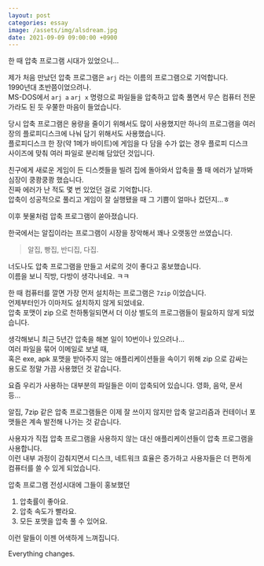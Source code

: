 ```yaml
---
layout: post
categories: essay
image: /assets/img/alsdream.jpg
date: 2021-09-09 09:00:00 +0900
---
```


한 때 압축 프로그램 시대가 있었으니...

제가 처음 만났던 압축 프로그램은 `arj` 라는 이름의 프로그램으로 기억합니다.  
1990년대 초반쯤이었으려나.  
MS-DOS에서 `arj a` `arj x` 명령으로 파일들을 압축하고 압축 풀면서 무슨 컴퓨터 전문가라도 된 듯 우쭐한 마음이 들었습니다.

당시 압축 프로그램은 용량을 줄이기 위해서도 많이 사용했지만 하나의 프로그램을 여러 장의 플로피디스크에 나눠 담기 위해서도 사용했습니다.    
플로피디스크 한 장(약 1메가 바이트)에 게임을 다 담을 수가 없는 경우 플로피 디스크 사이즈에 맞춰 여러 파일로 분리해 담았던 것입니다.

친구에게 새로운 게임이 든 디스켓들을 빌려 집에 돌아와서 압축을 풀 때 에러가 날까봐 심장이 쿵쾅쿵쾅 했습니다.  
진짜 에러가 난 적도 몇 번 있었던 걸로 기억합니다.  
압축이 성공적으로 풀리고 게임이 잘 실행됐을 때 그 기쁨이 얼마나 컸던지...ㅎ

이후 봇물처럼 압축 프로그램이 쏟아졌습니다.

한국에서는 알집이라는 프로그램이 시장을 장악해서 꽤나 오랫동안 쓰였습니다.  
>알집, 빵집, 반디집, 다집.

너도나도 압축 프로그램을 만들고 서로의 것이 좋다고 홍보했습니다.  
이름을 보니 직방, 다방이 생각나네요. ㅋㅋ

한 때 컴퓨터를 깔면 가장 먼저 설치하는 프로그램은 `7zip` 이었습니다.  
언제부터인가 이마저도 설치하지 않게 되었네요.  
압축 포맷이 zip 으로 천하통일되면서 더 이상 별도의 프로그램들이 필요하지 않게 되었습니다. 

생각해보니 최근 5년간 압축을 해본 일이 10번이나 있으려나...  
여러 파일을 묶어 이메일로 보낼 때,  
혹은 exe, apk 포맷을 받아주지 않는 애플리케이션들을 속이기 위해 zip 으로 감싸는 용도로 정말 가끔 사용했던 것 같습니다.
 
요즘 우리가 사용하는 대부분의 파일들은 이미 압축되어 있습니다.
영화, 음악, 문서 등...

알집, 7zip 같은 압축 프로그램들은 이제 잘 쓰이지 않지만 압축 알고리즘과 컨테이너 포맷들은 계속 발전해 나가는 것 같습니다.

사용자가 직접 압축 프로그램을 사용하지 않는 대신 애플리케이션들이 압축 프로그램을 사용합니다.  
이런 내부 과정이 감춰지면서 디스크, 네트워크 효율은 증가하고 사용자들은 더 편하게 컴퓨터를 쓸 수 있게 되었습니다.

압축 프로그램 전성시대에 그들이 홍보했던
1. 압축률이 좋아요.
2. 압축 속도가 빨라요.
3. 모든 포맷을 압축 풀 수 있어요.

이런 말들이 이젠 어색하게 느껴집니다.

Everything changes.
